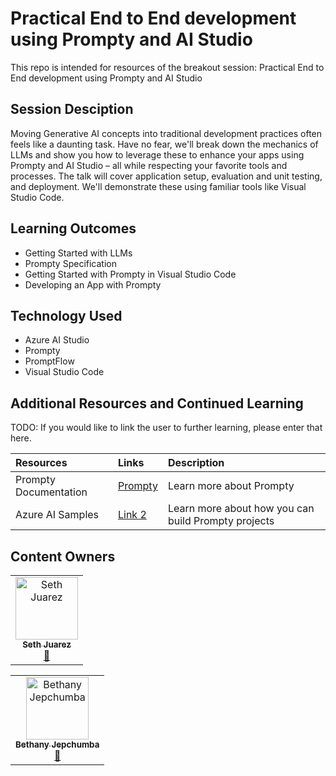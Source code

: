 <!-- To help prepare content for AI Tour, please use this template repository for organizing your sessions and preparing the content for future presentors.
1. Update this readme with the todo's listed below
2. The src folder has been created for all development tasks when creating this session
3. The Lab folder is in-person and async participation with content, please update this folder with instructions for participants to follow along.
4. The Presenter Notes folder is the train the trainer section. Here add any slide decks, demo videos, and other content as needed. This page has a rough layout to provide ideas but can be edited as needed.
5. If you are taking advantage of the static front end site, edit the content in the _config.yml file as needed (specifically the title and description) -->


# Practical End to End development using Prompty and AI Studio

This repo is intended for resources of the breakout session: Practical End to End development using Prompty and AI Studio

## Session Desciption

Moving Generative AI concepts into traditional development practices often feels like a daunting task. Have no fear, we'll break down the mechanics of LLMs and show you how to leverage these to enhance your apps using Prompty and AI Studio – all while respecting your favorite tools and processes. The talk will cover application setup, evaluation and unit testing, and deployment. We'll demonstrate these using familiar tools like Visual Studio Code.

## Learning Outcomes
* Getting Started with LLMs​
* Prompty Specification​
* Getting Started with Prompty in Visual Studio Code​
* ​Developing an App with Prompty​

## Technology Used
* Azure AI Studio
* Prompty
* PromptFlow
* Visual Studio Code

## Additional Resources and Continued Learning
TODO: If you would like to link the user to further learning, please enter that here.

| Resources          | Links                             | Description        |
|:-------------------|:----------------------------------|:-------------------|
| Prompty Documentation  | [Prompty](https://www.prompty.ai/) | Learn more about Prompty |
| Azure AI Samples  | [Link 2](https://aka.ms/azd-ai-templates/) | Learn more about how you can build Prompty projects |

## Content Owners
<!-- TODO: Add yourself as a content owner
1. Change the src in the image tag to {your github url}.png
2. Change INSERT NAME HERE to your name
3. Change the github url in the final href to your url. -->

<!-- ALL-CONTRIBUTORS-LIST:START - Do not remove or modify this section -->

<table>
<tr>
    <td align="center"><a href="http://learnanalytics.microsoft.com">
        <img src="https://github.com/sethjuarez.png" width="100px;" alt="Seth Juarez
"/><br />
        <sub><b>Seth Juarez
</b></sub></a><br />
            <a href="https://github.com/sethjuarez" title="talk">📢</a> 
    </td>
</tr></table>

<table>
<tr>
    <td align="center"><a href="http://learnanalytics.microsoft.com">
        <img src="https://github.com/bethanyjep.png" width="100px;" alt="Bethany Jepchumba
"/><br />
        <sub><b>Bethany Jepchumba
</b></sub></a><br />
            <a href="https://github.com/bethanyjep" title="talk">📢</a> 
    </td>
</tr></table>
<!-- ALL-CONTRIBUTORS-LIST:END -->

